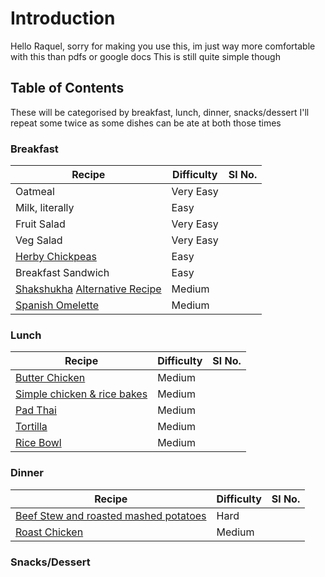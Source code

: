 # Introduction

Hello Raquel, sorry for making you use this, im just way more comfortable with this than pdfs or google docs
This is still quite simple though

## Table of Contents

These will be categorised by breakfast, lunch, dinner, snacks/dessert
I'll repeat some twice as some dishes can be ate at both those times

### Breakfast
| Recipe | Difficulty | Sl No. |
| --- | --- | --- |
| Oatmeal | Very Easy | |
| Milk, literally | Easy | |
| Fruit Salad | Very Easy | |
| Veg Salad | Very Easy | |
| [Herby Chickpeas](https://youtube.com/shorts/iTe_fCN7dkQ?feature=share) | Easy | |
| Breakfast Sandwich | Easy | | 
| [Shakshukha](https://youtu.be/L76XJqz9PWo) [Alternative Recipe](https://youtu.be/KLUSBT7i2j0) | Medium | |
| [Spanish Omelette](https://youtu.be/reC-BN-_VKI) | Medium | | 
### Lunch 
| Recipe | Difficulty | Sl No. |
| --- | --- | --- |
| [Butter Chicken](https://youtu.be/4V9pPGrpN1E) | Medium | |
| [Simple chicken & rice bakes](https://youtu.be/ntd_Y2eywc4) | Medium | |
| [Pad Thai](https://youtu.be/puHSU9ZaZPY) | Medium | |
| [Tortilla](https://youtube.com/shorts/YwqHCDEW_uQ?feature=share) | Medium | |
| [Rice Bowl](https://youtube.com/shorts/_bTjrwd9gj0?feature=share) | Medium| |
### Dinner
| Recipe | Difficulty | Sl No. |
| --- | --- | --- |
| [Beef Stew and roasted mashed potatoes](https://youtu.be/p53xab3c3tg) | Hard | |
| [Roast Chicken](https://youtu.be/OETLkPgt_pw) | Medium | 

### Snacks/Dessert

